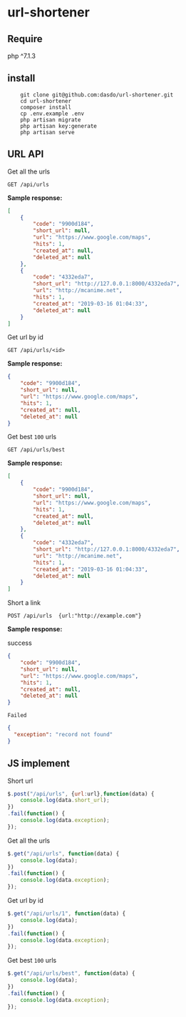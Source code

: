 # url-shortener

## Require
php ^7.1.3

## install

```ssh
    git clone git@github.com:dasdo/url-shortener.git
    cd url-shortener
    composer install
    cp .env.example .env 
    php artisan migrate
    php artisan key:generate
    php artisan serve
```

## URL API

Get all the urls

```ssh
GET /api/urls
```

**Sample response:**

```json
[
    {
        "code": "9900d184",
        "short_url": null,
        "url": "https://www.google.com/maps",
        "hits": 1,
        "created_at": null,
        "deleted_at": null
    },
    {
        "code": "4332eda7",
        "short_url": "http://127.0.0.1:8000/4332eda7",
        "url": "http://mcanime.net",
        "hits": 1,
        "created_at": "2019-03-16 01:04:33",
        "deleted_at": null
    }
]
```

Get url by id

```ssh
GET /api/urls/<id>
```
**Sample response:**

```json
{
    "code": "9900d184",
    "short_url": null,
    "url": "https://www.google.com/maps",
    "hits": 1,
    "created_at": null,
    "deleted_at": null
}
```

Get best `100` urls

```ssh
GET /api/urls/best
```

**Sample response:**

```json
[
    {
        "code": "9900d184",
        "short_url": null,
        "url": "https://www.google.com/maps",
        "hits": 1,
        "created_at": null,
        "deleted_at": null
    },
    {
        "code": "4332eda7",
        "short_url": "http://127.0.0.1:8000/4332eda7",
        "url": "http://mcanime.net",
        "hits": 1,
        "created_at": "2019-03-16 01:04:33",
        "deleted_at": null
    }
]
```

Short a link

```ssh
POST /api/urls  {url:"http://example.com"}
```

**Sample response:**

success

```json
{
    "code": "9900d184",
    "short_url": null,
    "url": "https://www.google.com/maps",
    "hits": 1,
    "created_at": null,
    "deleted_at": null
}
```

`Failed`

```json
{
  "exception": "record not found"
}
```


## JS implement

Short url

```javascript
$.post("/api/urls", {url:url},function(data) {
    console.log(data.short_url);
})
.fail(function() {
    console.log(data.exception);
});
```

Get all the urls

```javascript
$.get("/api/urls", function(data) {
    console.log(data);
})
.fail(function() {
    console.log(data.exception);
});
```

Get url by id

```javascript
$.get("/api/urls/1", function(data) {
    console.log(data);
})
.fail(function() {
    console.log(data.exception);
});
```

Get best `100` urls

```javascript
$.get("/api/urls/best", function(data) {
    console.log(data);
})
.fail(function() {
    console.log(data.exception);
});
```